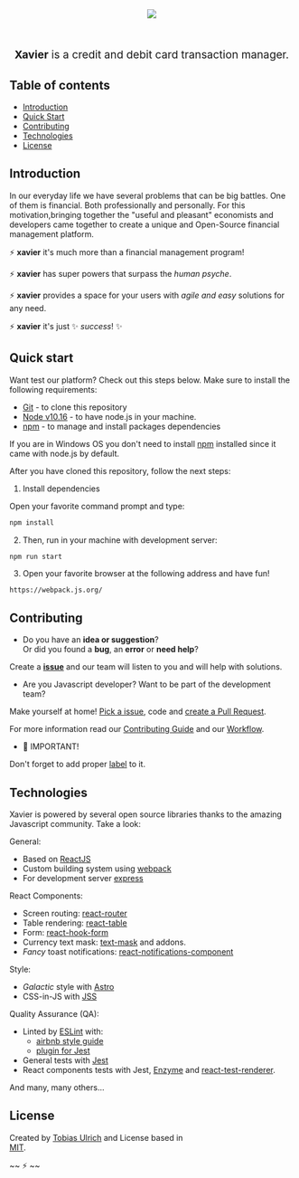 <p align="center" style="margin:16px">
<img src="https://tobiasbu.github.io/img/xavier_logo.png"/>
</p>
<br>
<p align="center" style="font-size: 1.2rem;"><strong>Xavier</strong> is a credit and debit card transaction manager. </p>


## Table of contents

- [Introduction](#introduction)
- [Quick Start](#quick-start)
- [Contributing](#contributing)
- [Technologies](#technologies)
- [License](#license)

## Introduction

In our everyday life we ​​have several problems that can be big battles. One of them is financial. Both professionally and personally. For this motivation,bringing together the "useful and pleasant" economists and developers came together to create a unique and Open-Source financial management platform.

:zap: **xavier** it's much more than a financial management program!

:zap: **xavier** has super powers that surpass the _human psyche_.

:zap: **xavier** provides a space for your users with _agile and easy_ solutions for any need.

:zap: **xavier** it's just :sparkles: _success_! :sparkles:

## Quick start

Want test our platform? Check out this steps below. Make sure to install the following requirements:

- [Git](https://git-scm.com/) - to clone this repository
- [Node v10.16](https://nodejs.org/en/) - to have node.js in your machine.
- [npm](https://www.npmjs.com/) - to manage and install packages dependencies

If you are in Windows OS you don't need to install [npm](https://www.npmjs.com/) installed since it came with node.js by default.

After you have cloned this repository, follow the next steps:

1. Install dependencies 

Open your favorite command prompt and type:

```bash
npm install
```
2. Then, run in your machine with development server:

```bash
npm run start
```

3. Open your favorite browser at the following address and have fun!

```
https://webpack.js.org/
```

## Contributing

- Do you have an **idea or suggestion**?<br/>
Or did you found a **bug**, an **error** or **need help**?

Create a **[issue](https://github.com/tobiasbu/xavier/issues/new/choose)** and our team will listen to you and will help with solutions. 

- Are you Javascript developer? Want to be part of the development team?

Make yourself at home! [Pick a issue](https://github.com/tobiasbu/xavier/issues), code and [create a Pull Request](https://github.com/tobiasbu/xavier/pulls).


For more information read our [Contributing Guide](https://github.com/tobiasbu/xavier/blob/master/docs/CONTRIBUTING.MD) and our [Workflow](https://github.com/tobiasbu/xavier/blob/master/docs/WORKFLOW.MD). 

- :rotating_light: IMPORTANT!

Don't forget to add proper [label](https://github.com/tobiasbu/xavier/labels) to it.

## Technologies

Xavier is powered by several open source libraries thanks to the amazing Javascript community. Take a look:

General:

- Based on [ReactJS](https://pt-br.reactjs.org/)
- Custom building system using [webpack](https://webpack.js.org/)
- For development server [express](https://expressjs.com/)

React Components:

- Screen routing: [react-router](https://reacttraining.com/react-router/web/guides/quick-start) 
- Table rendering: [react-table](https://github.com/tannerlinsley/react-table)
- Form: [react-hook-form](https://react-hook-form.com/)
- Currency text mask: [text-mask](https://github.com/text-mask/text-mask) and addons.
- _Fancy_ toast notifications: [react-notifications-component](https://teodosii.github.io/react-notifications-component/)

Style:

- _Galactic_ style with [Astro](https://github.com/magnetis/astro)
- CSS-in-JS with [JSS](https://cssinjs.org/?v=v10.0.0)

Quality Assurance (QA):

- Linted by [ESLint](https://eslint.org/) with:
   - [airbnb style guide](https://github.com/airbnb/javascript)
   - [plugin for Jest](https://github.com/jest-community/eslint-plugin-jest)
- General tests with [Jest](https://jestjs.io/)
- React components tests with Jest, [Enzyme](https://airbnb.io/enzyme/) and [react-test-renderer](https://pt-br.reactjs.org/docs/test-renderer.html).

And many, many others...

## License

Created by [Tobias Ulrich](https://github.com/tobiasbu) and License based in  
[MIT](https://github.com/tobiasbu/xavier/blob/master/LICENSE).

~~ :zap: ~~
